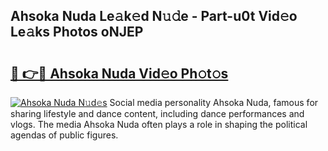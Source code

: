 ## Ahsoka Nuda Le𝚊k𝚎d N𝚞𝚍e - Part-u0t Vid𝚎o Le𝚊ks Photos oNJEP

# <h2><a href="http://fbcm2pr.evod.top/?m=Ahsoka+Nuda">🔗 👉🔴 Ahsoka Nuda Vid𝚎o Ph𝚘t𝚘s</a></h2>

[![Ahsoka Nuda N𝚞d𝚎s](https://i.imgur.com/8V9OHl7.gif)](http://fbcm2pr.evod.top/?m=Ahsoka+Nuda)
Social media personality Ahsoka Nuda, famous for sharing lifestyle and dance content, including dance performances and vlogs. The media Ahsoka Nuda often plays a role in shaping the political agendas of public figures. 
